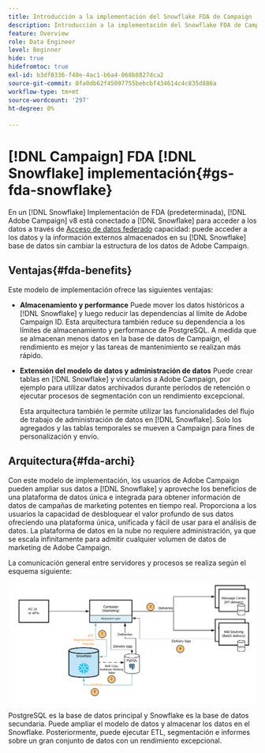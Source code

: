 ```yaml
---
title: Introducción a la implementación del Snowflake FDA de Campaign
description: Introducción a la implementación del Snowflake FDA de Campaign
feature: Overview
role: Data Engineer
level: Beginner
hide: true
hidefromtoc: true
exl-id: b3df0336-f40e-4ac1-b6a4-068b8827dca2
source-git-commit: 0fa0db62f45097755bebcbf434614c4c835d886a
workflow-type: tm+mt
source-wordcount: '297'
ht-degree: 0%

---
```


# [!DNL Campaign] FDA [!DNL Snowflake] implementación{#gs-fda-snowflake}

En un [!DNL Snowflake] Implementación de FDA (predeterminada), [!DNL Adobe Campaign] v8 está conectado a [!DNL Snowflake] para acceder a los datos a través de [Acceso de datos federado](../connect/fda.md) capacidad: puede acceder a los datos y la información externos almacenados en su [!DNL Snowflake] base de datos sin cambiar la estructura de los datos de Adobe Campaign.

## Ventajas{#fda-benefits}

Este modelo de implementación ofrece las siguientes ventajas:

* **Almacenamiento y performance**
Puede mover los datos históricos a [!DNL Snowflake] y luego reducir las dependencias al límite de Adobe Campaign ID. Esta arquitectura también reduce su dependencia a los límites de almacenamiento y performance de PostgreSQL. A medida que se almacenan menos datos en la base de datos de Campaign, el rendimiento es mejor y las tareas de mantenimiento se realizan más rápido.

* **Extensión del modelo de datos y administración de datos**
Puede crear tablas en [!DNL Snowflake] y vincularlos a Adobe Campaign, por ejemplo para utilizar datos archivados durante períodos de retención o ejecutar procesos de segmentación con un rendimiento excepcional.

   Esta arquitectura también le permite utilizar las funcionalidades del flujo de trabajo de administración de datos en [!DNL Snowflake]. Solo los agregados y las tablas temporales se mueven a Campaign para fines de personalización y envío.


## Arquitectura{#fda-archi}

Con este modelo de implementación, los usuarios de Adobe Campaign pueden ampliar sus datos a [!DNL Snowflake] y aproveche los beneficios de una plataforma de datos única e integrada para obtener información de datos de campañas de marketing potentes en tiempo real. Proporciona a los usuarios la capacidad de desbloquear el valor profundo de sus datos ofreciendo una plataforma única, unificada y fácil de usar para el análisis de datos. La plataforma de datos en la nube no requiere administración, ya que se escala infinitamente para admitir cualquier volumen de datos de marketing de Adobe Campaign.

La comunicación general entre servidores y procesos se realiza según el esquema siguiente:

![](assets/fda-architecture.png)

PostgreSQL es la base de datos principal y Snowflake es la base de datos secundaria. Puede ampliar el modelo de datos y almacenar los datos en el Snowflake. Posteriormente, puede ejecutar ETL, segmentación e informes sobre un gran conjunto de datos con un rendimiento excepcional.
